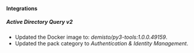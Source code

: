 
#### Integrations

##### Active Directory Query v2
- Updated the Docker image to: *demisto/py3-tools:1.0.0.49159*.
- Updated the pack category to *Authentication & Identity Management*.